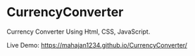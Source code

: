 # CurrencyConverter
Currency Converter Using Html, CSS, JavaScript.

Live Demo: https://mahajan1234.github.io/CurrencyConverter/
